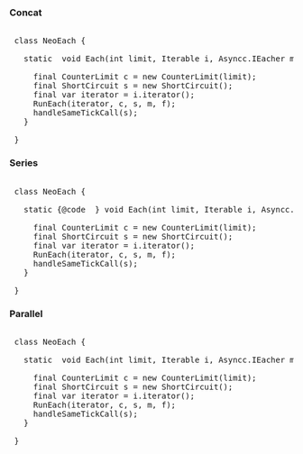 

### Concat

<a name="abcde"></a>
<pre lang="java" class="prettyprint">

 class NeoEach {
   
   static <T, V, E> void Each(int limit, Iterable<T> i, Asyncc.IEacher<T, E> m, Asyncc.IEachCallback<E> f) {
     
     final CounterLimit c = new CounterLimit(limit);
     final ShortCircuit s = new ShortCircuit();
     final var iterator = i.iterator();
     RunEach(iterator, c, s, m, f);
     handleSameTickCall(s);
   }
   
 }
</pre>


### Series

<a name="abcde"></a>
<pre lang="java" class="prettyprint">

 class NeoEach {
   
   static {@code <T, V, E> } void Each(int limit, Iterable<T> i, Asyncc.IEacher<T, E> m, Asyncc.IEachCallback<E> f) {
     
     final CounterLimit c = new CounterLimit(limit);
     final ShortCircuit s = new ShortCircuit();
     final var iterator = i.iterator();
     RunEach(iterator, c, s, m, f);
     handleSameTickCall(s);
   }
   
 }
</pre>


### Parallel

<a name="abcde"></a>
<pre lang="java" class="prettyprint">

 class NeoEach {
   
   static <T, V, E> void Each(int limit, Iterable<T> i, Asyncc.IEacher<T, E> m, Asyncc.IEachCallback<E> f) {
     
     final CounterLimit c = new CounterLimit(limit);
     final ShortCircuit s = new ShortCircuit();
     final var iterator = i.iterator();
     RunEach(iterator, c, s, m, f);
     handleSameTickCall(s);
   }
   
 }
</pre>